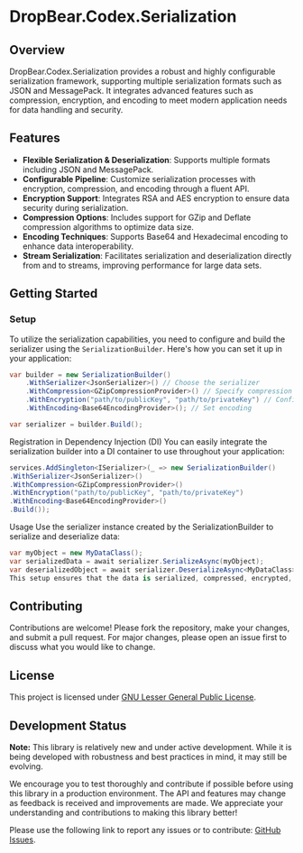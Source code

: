 # DropBear.Codex.Serialization

## Overview
DropBear.Codex.Serialization provides a robust and highly configurable serialization framework, supporting multiple serialization formats such as JSON and MessagePack. It integrates advanced features such as compression, encryption, and encoding to meet modern application needs for data handling and security.

## Features
- **Flexible Serialization & Deserialization**: Supports multiple formats including JSON and MessagePack.
- **Configurable Pipeline**: Customize serialization processes with encryption, compression, and encoding through a fluent API.
- **Encryption Support**: Integrates RSA and AES encryption to ensure data security during serialization.
- **Compression Options**: Includes support for GZip and Deflate compression algorithms to optimize data size.
- **Encoding Techniques**: Supports Base64 and Hexadecimal encoding to enhance data interoperability.
- **Stream Serialization**: Facilitates serialization and deserialization directly from and to streams, improving performance for large data sets.

## Getting Started

### Setup
To utilize the serialization capabilities, you need to configure and build the serializer using the `SerializationBuilder`. Here's how you can set it up in your application:

```csharp
var builder = new SerializationBuilder()
    .WithSerializer<JsonSerializer>() // Choose the serializer
    .WithCompression<GZipCompressionProvider>() // Specify compression
    .WithEncryption("path/to/publicKey", "path/to/privateKey") // Configure encryption
    .WithEncoding<Base64EncodingProvider>(); // Set encoding

var serializer = builder.Build();
```
Registration in Dependency Injection (DI)
You can easily integrate the serialization builder into a DI container to use throughout your application:

```csharp
services.AddSingleton<ISerializer>(_ => new SerializationBuilder()
.WithSerializer<JsonSerializer>()
.WithCompression<GZipCompressionProvider>()
.WithEncryption("path/to/publicKey", "path/to/privateKey")
.WithEncoding<Base64EncodingProvider>()
.Build());
```
Usage
Use the serializer instance created by the SerializationBuilder to serialize and deserialize data:

```csharp
var myObject = new MyDataClass();
var serializedData = await serializer.SerializeAsync(myObject);
var deserializedObject = await serializer.DeserializeAsync<MyDataClass>(serializedData);
This setup ensures that the data is serialized, compressed, encrypted, and encoded seamlessly.
```

## Contributing
Contributions are welcome! Please fork the repository, make your changes, and submit a pull request. For major changes, please open an issue first to discuss what you would like to change.

## License
This project is licensed under [GNU Lesser General Public License](https://www.gnu.org/licenses/lgpl-3.0.en.html).

## Development Status

**Note:** This library is relatively new and under active development. While it is being developed with robustness and best practices in mind, it may still be evolving.

We encourage you to test thoroughly and contribute if possible before using this library in a production environment. The API and features may change as feedback is received and improvements are made. We appreciate your understanding and contributions to making this library better!

Please use the following link to report any issues or to contribute: [GitHub Issues](https://github.com/tkuchel/DropBear.Codex.Serialization/issues).
